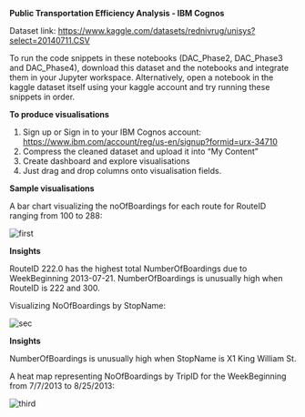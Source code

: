 __Public Transportation Efficiency Analysis - IBM Cognos__

Dataset link: https://www.kaggle.com/datasets/rednivrug/unisys?select=20140711.CSV

To run the code snippets in these notebooks (DAC_Phase2, DAC_Phase3 and DAC_Phase4), download this dataset and the notebooks and integrate them in your Jupyter workspace. 
Alternatively, open a notebook in the kaggle dataset itself using your kaggle account and try running these snippets in order.

__To produce visualisations__

1. Sign up or Sign in to your IBM Cognos account: https://www.ibm.com/account/reg/us-en/signup?formid=urx-34710
2. Compress the cleaned dataset and upload it into “My Content”
3. Create dashboard and explore visualisations
4. Just drag and drop columns onto visualisation fields.

__Sample visualisations__

A bar chart visualizing the noOfBoardings for each route for RouteID ranging from 100 to 288:

![first](https://github.com/yasvinippriyaa/public-transportation-analysis/assets/139134650/b4de561f-22a6-4eb6-af99-ccd8fb32db29)

__Insights__

RouteID 222.0 has the highest total NumberOfBoardings due to WeekBeginning 2013-07-21.
NumberOfBoardings is unusually high when RouteID is 222 and 300.

Visualizing NoOfBoardings by StopName:

![sec](https://github.com/yasvinippriyaa/public-transportation-analysis/assets/139134650/a58cfcb8-70af-4b20-92a5-0bccd1b6336b)

__Insights__

NumberOfBoardings is unusually high when StopName is X1 King William St.

A heat map representing NoOfBoardings by TripID for the WeekBeginning from 7/7/2013 to 8/25/2013:

![third](https://github.com/yasvinippriyaa/public-transportation-analysis/assets/139134650/a87f91e5-02fa-4e40-9b08-9f93a0a4be96)
